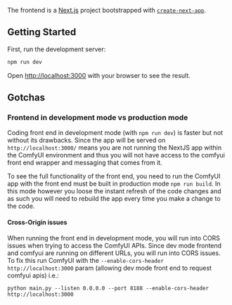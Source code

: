The frontend is a [Next.js](https://nextjs.org) project bootstrapped with [`create-next-app`](https://nextjs.org/docs/app/api-reference/cli/create-next-app).

## Getting Started

First, run the development server:

```bash
npm run dev
```

Open [http://localhost:3000](http://localhost:3000) with your browser to see the result.

## Gotchas
### Frontend in development mode vs production mode
Coding front end in development mode (with `npm run dev`) is faster but not without its drawbacks.
Since the app will be served on `http://localhost:3000/` means you are not running the NextJS app within the ComfyUI environment and thus you will not have access to the comfyui front end wrapper and messaging that comes from it.

To see the full functionality of the front end, you need to run the ComfyUI app with the front end must be built in production mode `npm run build`. In this mode however you loose the instant refresh of the code changes and as such you will need to rebuild the app every time you make a change to the code.

#### Cross-Origin issues
When running the front end in development mode, you will run into CORS issues when trying to access the ComfyUI APIs.
Since dev mode frontend and comfyui are running on different URLs, you will run into CORS issues.
To fix this run ComfyUI with the `--enable-cors-header http://localhost:3000` param (allowing dev mode front end to request comfyui apis) i.e.:

```
python main.py --listen 0.0.0.0 --port 8188 --enable-cors-header http://localhost:3000
```
